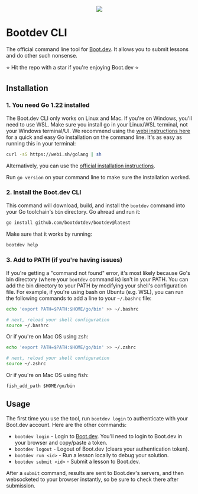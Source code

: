 <p align="center">
  <img  src="https://www.boot.dev/_nuxt/bootdev-logo-full-small.T5Eqr5qH.png">
</p>

# Bootdev CLI

The official command line tool for [Boot.dev](https://www.boot.dev). It allows you to submit lessons and do other such nonsense.

⭐ Hit the repo with a star if you're enjoying Boot.dev ⭐

## Installation

### 1. You need Go 1.22 installed

The Boot.dev CLI only works on Linux and Mac. If you're on Windows, you'll need to use WSL. Make sure you install go in your Linux/WSL terminal, not your Windows terminal/UI. We recommend using the [webi instructions here](https://webinstall.dev/golang/) for a quick and easy Go installation on the command line. It's as easy as running this in your terminal:

```bash
curl -sS https://webi.sh/golang | sh
```

Alternatively, you can use the [official installation instructions](https://go.dev/doc/install).

Run `go version` on your command line to make sure the installation worked.

### 2. Install the Boot.dev CLI

This command will download, build, and install the `bootdev` command into your Go toolchain's `bin` directory. Go ahread and run it:

```bash
go install github.com/bootdotdev/bootdev@latest
```

Make sure that it works by running:

```bash
bootdev help
```

### 3. Add to PATH (if you're having issues)

If you're getting a "command not found" error, it's most likely because Go's bin directory (where your `bootdev` command is) isn't in your PATH. You can add the bin directory to your PATH by modifying your shell's configuration file. For example, if you're using bash on Ubuntu (e.g. WSL), you can run the following commands to add a line to your `~/.bashrc` file:

```bash
echo 'export PATH=$PATH:$HOME/go/bin' >> ~/.bashrc

# next, reload your shell configuration
source ~/.bashrc
```

Or if you're on Mac OS using zsh:

```bash
echo 'export PATH=$PATH:$HOME/go/bin' >> ~/.zshrc

# next, reload your shell configuration
source ~/.zshrc
```

Or if you're on Mac OS using fish:

```shell
fish_add_path $HOME/go/bin
```

## Usage

The first time you use the tool, run `bootdev login` to authenticate with your Boot.dev account. Here are the other commands:

* `bootdev login` - Login to [Boot.dev](https://www.boot.dev). You'll need to login to Boot.dev in your browser and copy/paste a token.
* `bootdev logout` - Logout of Boot.dev (clears your authentication token).
* `bootdev run <id>` - Run a lesson locally to debug your solution.
* `bootdev submit <id>` - Submit a lesson to Boot.dev.

After a `submit` command, results are sent to Boot.dev's servers, and then websocketed to your browser instantly, so be sure to check there after submission.

